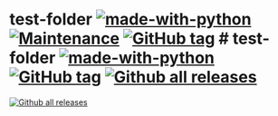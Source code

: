 # test-folder [![made-with-python](https://img.shields.io/badge/Made%20with-Python-1f425f.svg)](https://www.python.org/) [![Maintenance](https://img.shields.io/badge/Maintained%3F-yes-green.svg)](https://GitHub.com/Naereen/StrapDown.js/graphs/commit-activity) [![GitHub tag](https://img.shields.io/github/tag/bmmauri/test-folder.svg)](https://GitHub.com/bmmauri/test-folder/tags/)	# test-folder [![made-with-python](https://img.shields.io/badge/Made%20with-Python-1f425f.svg)](https://www.python.org/) [![GitHub tag](https://img.shields.io/github/tag/bmmauri/test-folder.svg)](https://GitHub.com/bmmauri/test-folder/tags/) [![Github all releases](https://img.shields.io/github/downloads/bmmauri/test-folder/total.svg)](https://GitHub.com/bmmauri/test-folder/releases/)
[![Github all releases](https://img.shields.io/github/downloads/bmmauri/test-folder/total.svg)](https://GitHub.com/bmmauri/test-folder/releases/)
